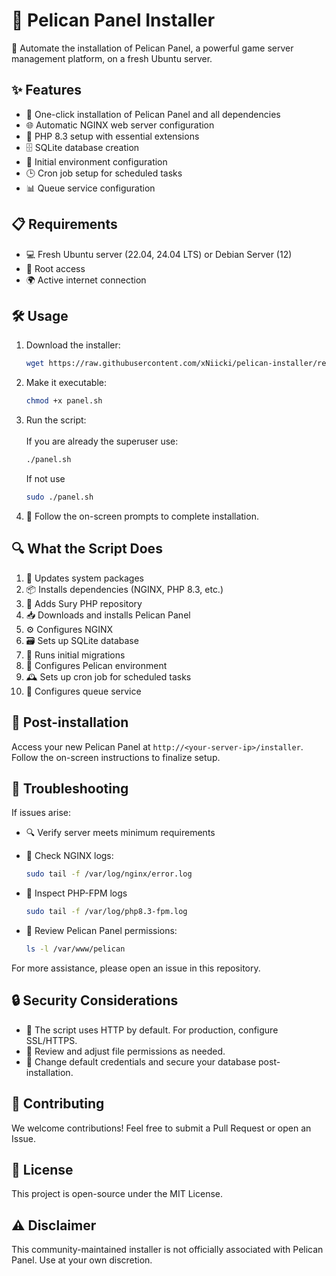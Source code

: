 # 🦅 Pelican Panel Installer

🚀 Automate the installation of Pelican Panel, a powerful game server management platform, on a fresh Ubuntu server.

## ✨ Features

- 🔧 One-click installation of Pelican Panel and all dependencies
- 🌐 Automatic NGINX web server configuration
- 🐘 PHP 8.3 setup with essential extensions
- 🗄️ SQLite database creation
- 🔐 Initial environment configuration
- 🕒 Cron job setup for scheduled tasks
- 📊 Queue service configuration

## 📋 Requirements

- 💻 Fresh Ubuntu server (22.04, 24.04 LTS) or Debian Server (12)
- 🔑 Root access
- 🌍 Active internet connection

## 🛠 Usage

1. Download the installer:

   ```bash
   wget https://raw.githubusercontent.com/xNiicki/pelican-installer/refs/heads/main/panel.sh
   ```

2. Make it executable:

   ```bash
   chmod +x panel.sh
   ```

3. Run the script: <br> <br>
      If you are already the superuser use:

   ```bash
   ./panel.sh
   ```
      If not use

      ```bash
   sudo ./panel.sh
   ```

5. 🧭 Follow the on-screen prompts to complete installation.

## 🔍 What the Script Does

1. 🔄 Updates system packages
2. 📦 Installs dependencies (NGINX, PHP 8.3, etc.)
3. 🔑 Adds Sury PHP repository
4. 📥 Downloads and installs Pelican Panel
5. ⚙️ Configures NGINX
6. 🗃️ Sets up SQLite database
7. 🔨 Runs initial migrations
8. 🌈 Configures Pelican environment
9. 🕰️ Sets up cron job for scheduled tasks
10. 🚦 Configures queue service


## 🎉 Post-installation

Access your new Pelican Panel at ```http://<your-server-ip>/installer```. Follow the on-screen instructions to finalize setup.


## 🐛 Troubleshooting

If issues arise:

- 🔍 Verify server meets minimum requirements

- 📜 Check NGINX logs:
  ```bash
  sudo tail -f /var/log/nginx/error.log
  
- 🔬 Inspect PHP-FPM logs
  ```bash
  sudo tail -f /var/log/php8.3-fpm.log
- 👀 Review Pelican Panel permissions:
  ```bash
  ls -l /var/www/pelican

For more assistance, please open an issue in this repository.

## 🔒 Security Considerations

- 🔐 The script uses HTTP by default. For production, configure SSL/HTTPS.
- 👮 Review and adjust file permissions as needed.
- 🔑 Change default credentials and secure your database post-installation.

## 🤝 Contributing

We welcome contributions! Feel free to submit a Pull Request or open an Issue.

## 📜 License

This project is open-source under the MIT License.

## ⚠️ Disclaimer

This community-maintained installer is not officially associated with Pelican Panel. Use at your own discretion.

